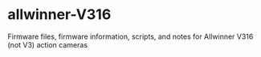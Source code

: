 # allwinner-V316
 Firmware files, firmware information, scripts, and notes for Allwinner V316 (not V3) action cameras
